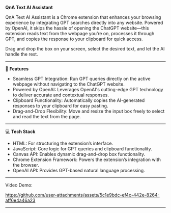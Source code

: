 **QnA Text AI Assistant**

QnA Text AI Assistant is a Chrome extension that enhances your browsing experience by integrating GPT searches directly into any website. Powered by OpenAI, it skips the hassle of opening the ChatGPT website—this extension reads text from the webpage you’re on, processes it through GPT, and copies the response to your clipboard for quick access. 

Drag and drop the box on your screen, select the desired text, and let the AI handle the rest.

---
🔧 **Features**
- Seamless GPT Integration: Run GPT queries directly on the active webpage without navigating to the ChatGPT website.  
- Powered by OpenAI: Leverages OpenAI's cutting-edge GPT technology to deliver accurate and contextual responses.
- Clipboard Functionality: Automatically copies the AI-generated responses to your clipboard for easy pasting.  
- Drag-and-Drop Flexibility: Move and resize the input box freely to select and read the text from the page.  
---

💻 **Tech Stack**
- HTML: For structuring the extension’s interface.   
- JavaScript: Core logic for GPT queries and clipboard functionality.  
- Canvas API: Enables dynamic drag-and-drop box functionality.  
- Chrome Extension Framework: Powers the extension’s integration with the browser.  
- OpenAI API: Provides GPT-based natural language processing.
---

Video Demo:

https://github.com/user-attachments/assets/5c1e9bdc-ef4c-442e-8264-aff6e4a46a23

---

